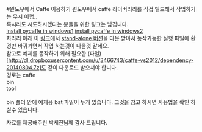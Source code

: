 #윈도우에서 Caffe 이용하기 
윈도우에서 caffe 라이버러리를 직접 빌드해서 작업하기는 무지 어렵..<br>
혹시라도 시도하시겠다는 분들을 위한 링크는 남깁니다. <br>
[install pycaffe in windows1](https://initialneil.wordpress.com/2015/01/11/build-caffe-in-windows-with-visual-studio-2013-cuda-6-5-opencv-2-4-9/)
[install pycaffe in windows2](http://mthust.github.io/2015/04/Build-Caffe-with-Visual-Studio-2013-on-Windows-7-x64-using-Cuda-7.0/)
<br>
차라리 아래 이 [링크](https://github.com/niuzhiheng/caffe)에서 [stand-alone 버젼](https://dl.dropboxusercontent.com/u/3466743/caffe-vs2012/standalone.7z)을 다운 받아서 
동작가능한 실행 파일에 환경만 바꿔가면서 작업 하는것이 나을것 같네요.<br>
참고로 예제를 동작하기 위해 필요한 (파일)[http://dl.dropboxusercontent.com/u/3466743/caffe-vs2012/dependency-20140804.7z]도 같이 다운로드 받으셔야 합니다. <br>
경로는 
caffe<br>
  bin<br>
  tool<br>
<br>
bin 폴더 안에 예제용 bat 파일이 두개 있습니다. 그것을 참고 하시면 사용법을 확인 하실수 있습니다. 

자료를 제공해주신 박세진님께 감사 드립니다. 

